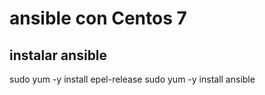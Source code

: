 
# ansible con Centos 7

## instalar ansible
sudo yum -y install epel-release
sudo yum -y install ansible
